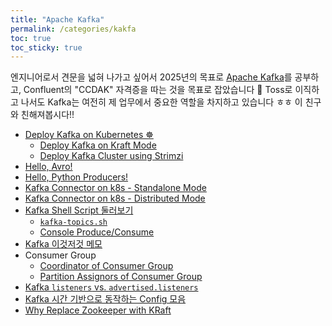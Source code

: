 ```yaml
---
title: "Apache Kafka"
permalink: /categories/kakfa
toc: true
toc_sticky: true
---
```


엔지니어로서 견문을 넓혀 나가고 싶어서 2025년의 목표로 [Apache Kafka](https://kafka.apache.org/)를 공부하고, Confluent의 "CCDAK" 자격증을 따는 것을 목표로 잡았습니다 👊 Toss로 이직하고 나서도 Kafka는 여전히 제 업무에서 중요한 역할을 차지하고 있습니다 ㅎㅎ 이 친구와 친해져봅시다!!

- [Deploy Kafka on Kubernetes ☸](/2025/01/05/deploy-kafka-on-k8s/)
  - [Deploy Kafka on Kraft Mode](/2025/01/27/deploy-kafka-kraft-mode/)
  - [Deploy Kafka Cluster using Strimzi](/2025/02/03/deploy-kafka-using-strimzi/)
- [Hello, Avro!](/2024/11/15/hello-avro/)
- [Hello, Python Producers!](/2024/12/10/hello-python-producers/)
- [Kafka Connector on k8s - Standalone Mode](/2024/12/17/kafka-connector-standalone-mode/)
- [Kafka Connector on k8s - Distributed Mode](/2024/12/18/kafka-connector-distributed-mode/)
- [Kafka Shell Script 둘러보기](/2025/01/12/kafka-shell-scripts/)
  - [`kafka-topics.sh`](/2025/01/11/kafka-shell-kafka-topics-sh/)
  - [Console Produce/Consume](/2025/01/12/kafka-shell-console-produce-and-consume/)
- [Kafka 이것저것 메모](/2025/01/25/kafka-study-memo/)
- Consumer Group
  - [Coordinator of Consumer Group](/2025/01/27/kafka-group-coordinator/)
  - [Partition Assignors of Consumer Group](/2025/01/29/kafka-consumer-group-partition-assignor/)
- [Kafka `listeners` vs. `advertised.listeners`](/2025/02/20/kafka-listeners-and-advertised-listeners/)
- [Kafka 시간 기반으로 동작하는 Config 모음](/2025/02/21/kafka-time-based-configurations/)
- [Why Replace Zookeeper with KRaft](/2025/06/22/why-replace-zookeeper-with-kraft/)
